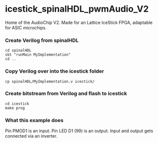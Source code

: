 # icestick_spinalHDL_pwmAudio_V2
Home of the AudioChip V2. Made for an Lattice IceStick FPGA, adaptable for ASIC microchips.

### Create Verilog from spinalHDL
```
cd spinalHDL
sbt "runMain MyImplementation"
cd ..
```
### Copy Verilog over into the icestick folder
```
cp spinalHDL/MyImplementation.v icestick/
```

### Create bitstream from Verilog and flash to icestick
```
cd icestick
make prog
```

### What this example does
Pin PMOD1 is an input. 
Pin LED D1 (99) is an output.
Input and output gets connected via an inverter.  
